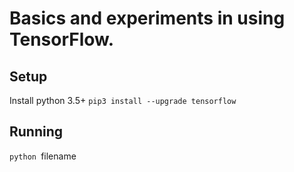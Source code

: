 # Basics and experiments in using TensorFlow.

## Setup
Install python 3.5+
`pip3 install --upgrade tensorflow`

## Running
`python `filename
